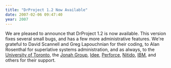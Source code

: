 ```yaml
---
title: "DrProject 1.2 Now Available"
date: 2007-02-06 09:47:40
year: 2007
---
```

We are pleased to announce that DrProject 1.2 is now available.  This version fixes several small bugs, and has a few more administrative features.  We're grateful to David Scannell and Greg Lapouchnian for their coding, to Alan Rosenthal for superlative systems administration, and as always, to the <a href="http://www.utoronto.ca">University of Toronto</a>, the <a href="http://www.jonahgroup.com">Jonah Group</a>, <a href="http://www.ideeinc.com">Idee</a>, <a href="http://www.perforce.com">Perforce</a>, <a href="http://www.nitido.com">Nitido</a>, <a href="http://www.ibm.com">IBM</a>, and others for their support.
